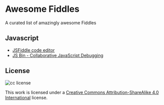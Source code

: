 
# Awesome Fiddles

A curated list of amazingly awesome Fiddles

## Javascript

* [JSFiddle code editor](https://jsfiddle.net/)
* [JS Bin - Collaborative JavaScript Debugging](https://jsbin.com/)

## License

![cc license](http://i.creativecommons.org/l/by-sa/4.0/88x31.png)

This work is licensed under a [Creative Commons Attribution-ShareAlike 4.0 International](http://creativecommons.org/licenses/by-sa/4.0/) license.
